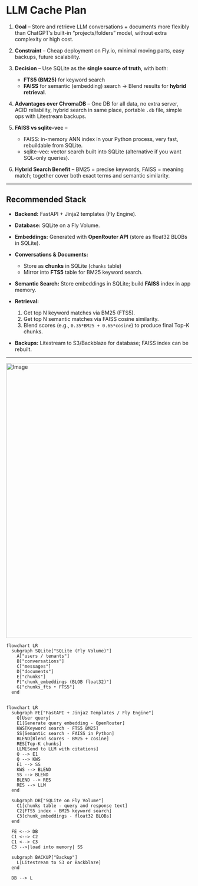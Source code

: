 
# LLM Cache Plan

1. **Goal** – Store and retrieve LLM conversations + documents more flexibly than ChatGPT’s built-in “projects/folders” model, without extra complexity or high cost.
2. **Constraint** – Cheap deployment on Fly.io, minimal moving parts, easy backups, future scalability.
3. **Decision** – Use SQLite as the **single source of truth**, with both:

   * **FTS5 (BM25)** for keyword search
   * **FAISS** for semantic (embedding) search
     → Blend results for **hybrid retrieval**.
4. **Advantages over ChromaDB** – One DB for all data, no extra server, ACID reliability, hybrid search in same place, portable `.db` file, simple ops with Litestream backups.
5. **FAISS vs sqlite-vec** –

   * FAISS: in-memory ANN index in your Python process, very fast, rebuildable from SQLite.
   * sqlite-vec: vector search built into SQLite (alternative if you want SQL-only queries).
6. **Hybrid Search Benefit** – BM25 = precise keywords, FAISS = meaning match; together cover both exact terms and semantic similarity.

---

## **Recommended Stack**

* **Backend:** FastAPI + Jinja2 templates (Fly Engine).
* **Database:** SQLite on a Fly Volume.
* **Embeddings:** Generated with **OpenRouter API** (store as float32 BLOBs in SQLite).
* **Conversations & Documents:**

  * Store as **chunks** in SQLite (`chunks` table)
  * Mirror into **FTS5** table for BM25 keyword search.
* **Semantic Search:** Store embeddings in SQLite; build **FAISS** index in app memory.
* **Retrieval:**

  1. Get top N keyword matches via BM25 (FTS5).
  2. Get top N semantic matches via FAISS cosine similarity.
  3. Blend scores (e.g., `0.35*BM25 + 0.65*cosine`) to produce final Top-K chunks.
* **Backups:** Litestream to S3/Backblaze for database; FAISS index can be rebuilt.

---


<img width="563" height="746" alt="Image" src="https://github.com/user-attachments/assets/633cfe55-1ae5-4bd3-b08a-583a9e855913" />

```mermaid
flowchart LR
  subgraph SQLite["SQLite (Fly Volume)"]
    A["users / tenants"]
    B["conversations"]
    C["messages"]
    D["documents"]
    E["chunks"]
    F["chunk_embeddings (BLOB float32)"]
    G["chunks_fts • FTS5"]
  end

```

```mermaid

flowchart LR
  subgraph FE["FastAPI + Jinja2 Templates / Fly Engine"]
    Q[User query]
    E1[Generate query embedding - OpenRouter]
    KWS[Keyword search - FTS5 BM25]
    SS[Semantic search - FAISS in Python]
    BLEND[Blend scores - BM25 + cosine]
    RES[Top-K chunks]
    LLM[Send to LLM with citations]
    Q --> E1
    Q --> KWS
    E1 --> SS
    KWS --> BLEND
    SS --> BLEND
    BLEND --> RES
    RES --> LLM
  end

  subgraph DB["SQLite on Fly Volume"]
    C1[chunks table - query and response text]
    C2[FTS5 index - BM25 keyword search]
    C3[chunk_embeddings - float32 BLOBs]
  end

  FE <--> DB
  C1 <--> C2
  C1 <--> C3
  C3 -->|load into memory| SS

  subgraph BACKUP["Backup"]
    L[Litestream to S3 or Backblaze]
  end

  DB --> L

```
